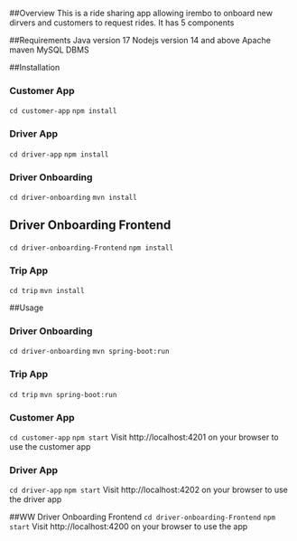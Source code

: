 ##Overview
This is a ride sharing app allowing irembo to onboard new dirvers and customers to request rides. It has 5 components

##Requirements
Java version 17
Nodejs version 14 and above
Apache maven
MySQL DBMS

##Installation

### Customer App
`cd customer-app`
`npm install`

### Driver App
`cd driver-app`
`npm install`

### Driver Onboarding
`cd driver-onboarding`
`mvn install`

## Driver Onboarding Frontend
`cd driver-onboarding-Frontend`
`npm install`

### Trip App
`cd trip`
`mvn install`


##Usage

### Driver Onboarding
`cd driver-onboarding`
`mvn spring-boot:run`

### Trip App
`cd trip`
`mvn spring-boot:run`

### Customer App
`cd customer-app`
`npm start`
Visit http://localhost:4201 on your browser to use the customer app

### Driver App
`cd driver-app`
`npm start`
Visit http://localhost:4202 on your browser to use the driver app

##WW Driver Onboarding Frontend
`cd driver-onboarding-Frontend`
`npm start`
Visit http://localhost:4200 on your browser to use the app



